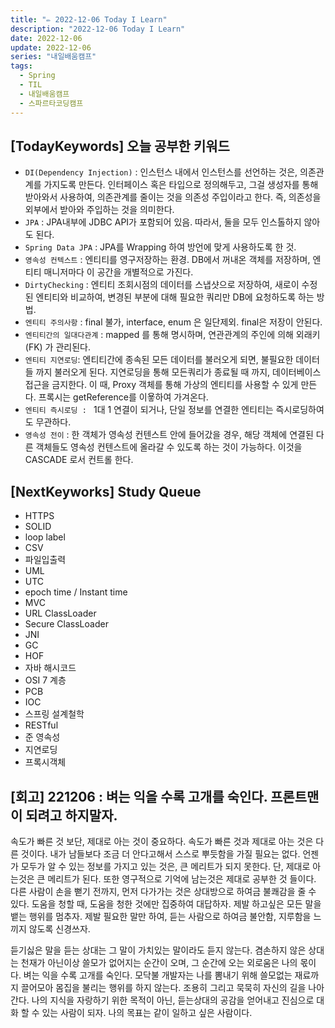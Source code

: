 ```yaml
---
title: "✏️ 2022-12-06 Today I Learn"
description: "2022-12-06 Today I Learn"
date: 2022-12-06
update: 2022-12-06
series: "내일배움캠프"
tags:
  - Spring
  - TIL
  - 내일배움캠프
  - 스파르타코딩캠프
---
```


## [TodayKeywords] 오늘 공부한 키워드

- `DI(Dependency Injection)` : 인스턴스 내에서 인스턴스를 선언하는 것은, 의존관계를 가지도록 만든다. 인터페이스 혹은 타입으로 정의해두고, 그걸 생성자를 통해 받아와서 사용하여, 의존관계를 줄이는 것을 의존성 주입이라고 한다. 즉, 의존성을 외부에서 받아와 주입하는 것을 의미한다.
- `JPA` : JPA내부에 JDBC API가 포함되어 있음. 따라서, 둘을 모두 인스톨하지 않아도 된다.
- `Spring Data JPA` : JPA를 Wrapping 하여 방언에 맞게 사용하도록 한 것.
- `영속성 컨텍스트` : 엔티티를 영구저장하는 환경. DB에서 꺼내온 객체를 저장하며, 엔티티 매니저마다 이 공간을 개별적으로 가진다.
- `DirtyChecking` : 엔티티 조회시점의 데이터를 스냅샷으로 저장하여, 새로이 수정된 엔티티와 비교하여, 변경된 부분에 대해 필요한 쿼리만 DB에 요청하도록 하는 방법.
- `엔티티 주의사항` : final 불가, interface, enum 은 일단제외. final은 저장이 안된다.
- `엔티티간의 일대다관계` : mapped 를 통해 명시하며, 연관관계의 주인에 의해 외래키(FK) 가 관리된다.
- `엔티티 지연로딩`: 엔티티간에 종속된 모든 데이터를 불러오게 되면, 불필요한 데이터들 까지 불러오게 된다. 지연로딩을 통해 모든쿼리가 종료될 때 까지, 데이터베이스 접근을 금지한다. 이 때, Proxy 객체를 통해 가상의 엔티티를 사용할 수 있게 만든다. 프록시는 getReference를 이욯하여 가겨온다.
- `엔티티 즉시로딩 : ` 1대 1 연결이 되거나, 단일 정보를 연결한 엔티티는 즉시로딩하여도 무관하다.
- `영속성 전이` : 한 객체가 영속성 컨텐스트 안에 들어갔을 경우, 해당 객체에 연결된 다른 객체들도 영속성 컨텐스트에 올라갈 수 있도록 하는 것이 가능하다. 이것을 CASCADE 로서 컨트롤 한다.

## [NextKeyworks] Study Queue

- HTTPS
- SOLID
- loop label
- CSV
- 파일입출력
- UML
- UTC
- epoch time / Instant time
- MVC
- URL ClassLoader
- Secure ClassLoader
- JNI
- GC
- HOF
- 자바 해시코드
- OSI 7 계층
- PCB
- IOC
- 스프링 설계철학
- RESTful
- 준 영속성
- 지연로딩
- 프록시객체

## [회고] 221206 : 벼는 익을 수록 고개를 숙인다. 프론트맨이 되려고 하지말자.

속도가 빠른 것 보단, 제대로 아는 것이 중요하다. 속도가 빠른 것과 제대로 아는 것은 다른 것이다.
내가 남들보다 조금 더 안다고해서 스스로 뿌듯함을 가질 필요는 없다. 언젠가 모두가 알 수 있는 정보를 가지고 있는 것은, 큰 메리트가 되지 못한다.
단, 제대로 아는것은 큰 메리트가 된다. 또한 영구적으로 기억에 남는것은 제대로 공부한 것 들이다.
다른 사람이 손을 뻗기 전까지, 먼저 다가가는 것은 상대방으로 하여금 불쾌감을 줄 수 있다. 도움을 청할 때, 도움을 청한 것에만 집중하여 대답하자.
제발 하고싶은 모든 말을 뱉는 행위를 멈추자. 제발 필요한 말만 하여, 듣는 사람으로 하여금 불안함, 지루함을 느끼지 않도록 신경쓰자.

듣기싫은 말을 듣는 상대는 그 말이 가치있는 말이라도 듣지 않는다. 겸손하지 않은 상대는 천재가 아닌이상 쓸모가 없어지는 순간이 오며, 그 순간에 오는 외로움은 나의 몫이다. 벼는 익을 수록 고개를 숙인다. 모닥불 개발자는 나를 뽐내기 위해 쓸모없는 재료까지 끌어모아 몸집을 불리는 행위를 하지 않는다. 조용히 그리고 묵묵히 자신의 길을 나아간다. 나의 지식을 자랑하기 위한 목적이 아닌, 듣는상대의 공감을 얻어내고 진심으로 대화 할 수 있는 사람이 되자. 나의 목표는 같이 일하고 싶은 사람이다.
